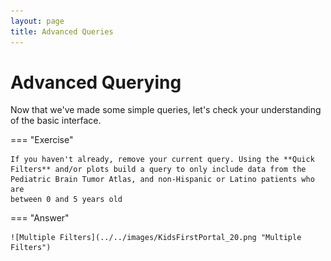 ```yaml
---
layout: page
title: Advanced Queries
---
```


Advanced Querying
=================

Now that we've made some simple queries, let's check your
understanding of the basic interface.


=== "Exercise"

    If you haven't already, remove your current query. Using the **Quick
    Filters** and/or plots build a query to only include data from the
    Pediatric Brain Tumor Atlas, and non-Hispanic or Latino patients who are
    between 0 and 5 years old


=== "Answer"

    ![Multiple Filters](../../images/KidsFirstPortal_20.png "Multiple Filters")
